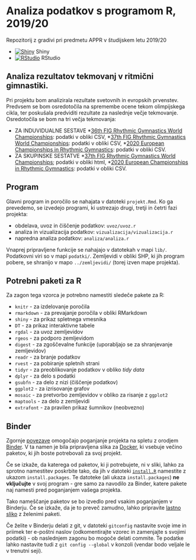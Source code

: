 # Analiza podatkov s programom R, 2019/20

Repozitorij z gradivi pri predmetu APPR v študijskem letu 2019/20

* [![Shiny](http://mybinder.org/badge.svg)](http://mybinder.org/v2/gh/UdirL18/APPR-2019-20/master?urlpath=shiny/APPR-2019-20/projekt.Rmd) Shiny
* [![RStudio](http://mybinder.org/badge.svg)](http://mybinder.org/v2/gh/UdirL18/APPR-2019-20/master?urlpath=rstudio) RStudio

## Analiza rezultatov tekmovanj v ritmični gimnastiki.

Pri projektu bom analizirala rezultate svetovnih in evropskih prvenstev. Predvsem se bom osredotočila na spremembe ocene tekom olimpijskega cikla, 
ter poskušala predviditi rezultate za naslednje večje tekmovanje. Osredotočila se bom na tri večja tekmovanja:
* ZA INDUVIDUALNE SESTAVE
*[36th FIG Rhythmic Gymnastics World Championships](https://gym.longinestiming.com/File/0000110101FFFFFFFFFFFFFFFFFFFF03): podatki v obliki CSV, 
*[37th FIG Rhythmic Gymnastics World Championships](https://gym.longinestiming.com/File/000012000100FFFFFFFFFFFFFFFFFF04): podatki v obliki CSV,
*[2020 European Championships in Rhythmic Gymnastics](https://backend.europeangymnastics.com/sites/default/files/paragraph/age-group-competition-info/competition-results/SENIORS%20-%20Individual%20-%20All-around%20Final%20AllAroundResultsRg_0.pdf): podatki v obliki CSV.
* ZA SKUPINSKE SESTATVE
*[37th FIG Rhythmic Gymnastics World Championships](https://en.wikipedia.org/wiki/2019_Rhythmic_Gymnastics_World_Championships); podatki v obliki html,
*[2020 European Championships in Rhythmic Gymnastics](https://backend.europeangymnastics.com/sites/default/files/paragraph/age-group-competition-info/competition-results/SENIORS%20-%20Group%20-%20Qualification%20AllAroundResultsRg_0.pdf): podatki v obliki CSV.


## Program

Glavni program in poročilo se nahajata v datoteki `projekt.Rmd`.
Ko ga prevedemo, se izvedejo programi, ki ustrezajo drugi, tretji in četrti fazi projekta:

* obdelava, uvoz in čiščenje podatkov: `uvoz/uvoz.r`
* analiza in vizualizacija podatkov: `vizualizacija/vizualizacija.r`
* napredna analiza podatkov: `analiza/analiza.r`

Vnaprej pripravljene funkcije se nahajajo v datotekah v mapi `lib/`.
Podatkovni viri so v mapi `podatki/`.
Zemljevidi v obliki SHP, ki jih program pobere,
se shranijo v mapo `../zemljevidi/` (torej izven mape projekta).

## Potrebni paketi za R

Za zagon tega vzorca je potrebno namestiti sledeče pakete za R:

* `knitr` - za izdelovanje poročila
* `rmarkdown` - za prevajanje poročila v obliki RMarkdown
* `shiny` - za prikaz spletnega vmesnika
* `DT` - za prikaz interaktivne tabele
* `rgdal` - za uvoz zemljevidov
* `rgeos` - za podporo zemljevidom
* `digest` - za zgoščevalne funkcije (uporabljajo se za shranjevanje zemljevidov)
* `readr` - za branje podatkov
* `rvest` - za pobiranje spletnih strani
* `tidyr` - za preoblikovanje podatkov v obliko *tidy data*
* `dplyr` - za delo s podatki
* `gsubfn` - za delo z nizi (čiščenje podatkov)
* `ggplot2` - za izrisovanje grafov
* `mosaic` - za pretvorbo zemljevidov v obliko za risanje z `ggplot2`
* `maptools` - za delo z zemljevidi
* `extrafont` - za pravilen prikaz šumnikov (neobvezno)

## Binder

Zgornje [povezave](#analiza-podatkov-s-programom-r-201819)
omogočajo poganjanje projekta na spletu z orodjem [Binder](https://mybinder.org/).
V ta namen je bila pripravljena slika za [Docker](https://www.docker.com/),
ki vsebuje večino paketov, ki jih boste potrebovali za svoj projekt.

Če se izkaže, da katerega od paketov, ki ji potrebujete, ni v sliki,
lahko za sprotno namestitev poskrbite tako,
da jih v datoteki [`install.R`](install.R) namestite z ukazom `install.packages`.
Te datoteke (ali ukaza `install.packages`) **ne vključujte** v svoj program -
gre samo za navodilo za Binder, katere pakete naj namesti pred poganjanjem vašega projekta.

Tako nameščanje paketov se bo izvedlo pred vsakim poganjanjem v Binderju.
Če se izkaže, da je to preveč zamudno,
lahko pripravite [lastno sliko](https://github.com/jaanos/APPR-docker) z želenimi paketi.

Če želite v Binderju delati z git,
v datoteki `gitconfig` nastavite svoje ime in priimek ter e-poštni naslov
(odkomentirajte vzorec in zamenjajte s svojimi podatki) -
ob naslednjem zagonu bo mogoče delati commite.
Te podatke lahko nastavite tudi z `git config --global` v konzoli
(vendar bodo veljale le v trenutni seji).

